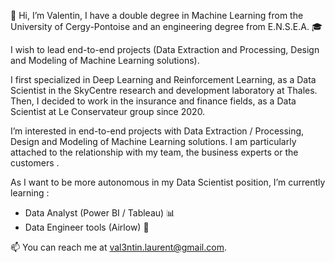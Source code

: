 👋 Hi, I’m Valentin, I have a double degree in Machine Learning from the University of Cergy-Pontoise and an engineering degree from E.N.S.E.A. 🎓

I wish to lead end-to-end projects (Data Extraction and Processing, Design and Modeling of Machine Learning solutions).

I first specialized in Deep Learning and Reinforcement Learning, as a Data Scientist in the SkyCentre research and development laboratory at Thales. 
Then, I decided to work in the insurance and finance fields, as a Data Scientist at Le Conservateur group since 2020.

I’m interested in end-to-end projects with Data Extraction / Processing, Design and Modeling of Machine Learning solutions. I am particularly attached to the relationship with my team, the business experts or the customers .

As I want to be more autonomous in my Data Scientist position, I’m currently learning :
- Data Analyst (Power BI / Tableau) 📊
- Data Engineer tools (Airlow) 🔩


📫 You can reach me at val3ntin.laurent@gmail.com.

<!---
Val3nt-ML/Val3nt-ML is a ✨ special ✨ repository because its `README.md` (this file) appears on your GitHub profile.
You can click the Preview link to take a look at your changes.
--->
